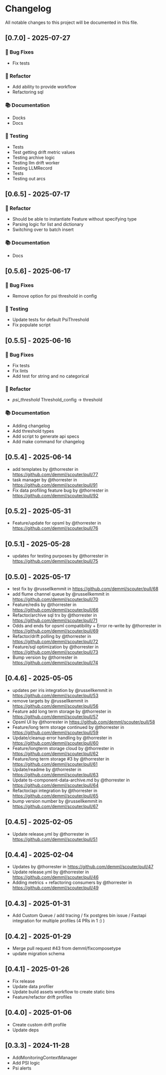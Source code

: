 # Changelog

All notable changes to this project will be documented in this file.

## [0.7.0] - 2025-07-27

### 🐛 Bug Fixes

- Fix tests

### 🚜 Refactor

- Add ability to provide workflow
- Refactoring sql

### 📚 Documentation

- Docks
- Docs

### 🧪 Testing

- Tests
- Test getting drift metric values
- Testing archive logic
- Testing llm drift worker
- Testing LLMRecord
- Tests
- Testing out arcs

## [0.6.5] - 2025-07-17

### 🚜 Refactor

- Should be able to instantiate Feature without specifying type
- Parsing logic for list and dictionary
- Switching over to batch insert

### 📚 Documentation

- Docs

## [0.5.6] - 2025-06-17

### 🐛 Bug Fixes

- Remove option for psi threshold in config

### 🧪 Testing

- Update tests for default PsiThreshold
- Fix populate script

## [0.5.5] - 2025-06-16

### 🐛 Bug Fixes

- Fix tests
- Fix lints
- Add test for string and no categorical

### 🚜 Refactor

- *psi_threshold* Threshold_config -> threshold

### 📚 Documentation

- Adding changelog
- Add threshold types
- Add script to generate api specs
- Add make command for changelog

## [0.5.4] - 2025-06-14

* add templates by @thorrester in https://github.com/demml/scouter/pull/77
* task manager by @thorrester in https://github.com/demml/scouter/pull/91
* Fix data profiling feature bug by @thorrester in https://github.com/demml/scouter/pull/92

## [0.5.2] - 2025-05-31

* Feature/update for opsml by @thorrester in https://github.com/demml/scouter/pull/76

## [0.5.1] - 2025-05-28

* updates for testing purposes by @thorrester in https://github.com/demml/scouter/pull/75

## [0.5.0] - 2025-05-17

* test fix by @russellkemmit in https://github.com/demml/scouter/pull/68
* add flume channel queue by @russellkemmit in https://github.com/demml/scouter/pull/70
* Feature/redis by @thorrester in https://github.com/demml/scouter/pull/66
* Refactor/archive sql trx by @thorrester in https://github.com/demml/scouter/pull/71
* Odds and ends for opsml compatibility + Error re-write by @thorrester in https://github.com/demml/scouter/pull/69
* Refactor/drift polling by @thorrester in https://github.com/demml/scouter/pull/72
* Feature/sql optimization by @thorrester in https://github.com/demml/scouter/pull/73
* Bump version by @thorrester in https://github.com/demml/scouter/pull/74


## [0.4.6] - 2025-05-05

* updates per iris integration by @russellkemmit in https://github.com/demml/scouter/pull/53
* remove targets by @russellkemmit in https://github.com/demml/scouter/pull/56
* Feature add long term storage by @thorrester in https://github.com/demml/scouter/pull/57
* Opsml UI by @thorrester in https://github.com/demml/scouter/pull/58
* Feature/long term storage continued by @thorrester in https://github.com/demml/scouter/pull/59
* Update/cleanup error handling by @thorrester in https://github.com/demml/scouter/pull/60
* Feature/longterm storage cloud by @thorrester in https://github.com/demml/scouter/pull/62
* Feature/long term storage #3 by @thorrester in https://github.com/demml/scouter/pull/61
* Update/readme by @thorrester in https://github.com/demml/scouter/pull/63
* Update ts-component-data-archive.md by @thorrester in https://github.com/demml/scouter/pull/64
* Refactor/api integration by @thorrester in https://github.com/demml/scouter/pull/65
* bump version number by @russellkemmit in https://github.com/demml/scouter/pull/67


## [0.4.5] - 2025-02-05

* Update release.yml by @thorrester in https://github.com/demml/scouter/pull/51

## [0.4.4] - 2025-02-04

* Updates by @thorrester in https://github.com/demml/scouter/pull/47
* Update release.yml by @thorrester in https://github.com/demml/scouter/pull/46
* Adding metrics + refactoring consumers by @thorrester in https://github.com/demml/scouter/pull/49

## [0.4.3] - 2025-01-31

* Add Custom Queue / add tracing / fix postgres bin issue / Fastapi integration for multiple profiles (4 PRs in 1 :) )


## [0.4.2] - 2025-01-29

* Merge pull request #43 from demml/fixcomposetype
* update migration schema

## [0.4.1] - 2025-01-26

* Fix release
* Update data profiler
* Update build assets workflow to create static bins
* Feature/refactor drift profiles

## [0.4.0] - 2025-01-06

* Create custom drift profile
* Update deps

## [0.3.3] - 2024-11-28

* AddMonitoringContextManager
* Add PSI logic
* Psi alerts